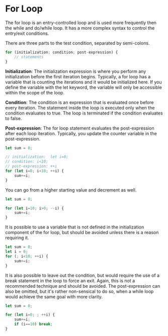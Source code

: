 # For Loop

The for loop is an entry-controlled loop and is used more frequently then the while and do/while loop. It has a more complex syntax to control the entry/exit conditions.

There are three parts to the test condition, separated by semi-colons.

```javascript
for (initialization; condition; post-expression) {
    // statements
}
```

**Initialization**: The initialization expression is where you perform any initialization before the first iteration begins. Typically, a for loop has a variable that is counting the iterations and it would be initialized here. If you define the variable with the let keyword, the variable will only be accessible within the scope of the loop.

**Condition**: The condition is an expression that is evaluated once before every iteration. The statement inside the loop is executed only when the condition evaluates to true. The loop is terminated if the condition evaluates to false. 

**Post-expression**: The for loop statement evaluates the post-expression after each loop iteration. Typically, you update the counter variable in the post-expression.

```javascript
let sum = 0;

// initialization:  let i=0;
// condition: i<10;
// post-expression: ++i
for (let i=0; i<10; ++i) {
    sum+=i;
}
```

You can go from a higher starting value and decrement as well.

```javascript
let sum = 0;

for (let i=10; i>0; --i) {
    sum+=i;
}
```

It is possible to use a variable that is not defined in the initialization component of the for loop, but should be avoided unless there is a reason requiring it.

```javascript
let sum = 0;
let i = 0;
for (; i<10; ++i) {
    sum+=i;
}
```

It is also possible to leave out the condition, but would require the use of a break statement in the loop to force an exit. Again, this is not a recommended technique and should be avoided. The post-expression can also be omitted, but it's rather non-sensical to do so, when a while loop would achieve the same goal with more clarity.

```javascript
let sum = 0;

for (let i=0; ; ++i) {
    sum+=i;
    if (i==10) break;
}
```

